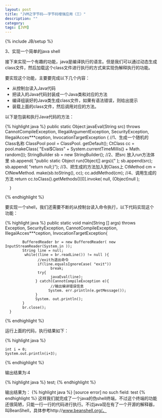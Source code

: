 ```yaml
---
layout: post
title: "JVM之字节码——字节码增强应用（三）"
description: ""
category: 
tags: [JVM]
---
```

{% include JB/setup %}

3、实现一个简单的java shell

接下来实现一个有趣的功能，java是编译执行的语言。但是我们可以通过动态生成class文件，然后加载这个class文件进行执行的方式来实现伪解释执行的功能。

要实现这个功能，主要要完成以下几个内容：

- 从控制台读入Java代码
- 把读入的Java代码封装成一个Java类和对应的方法
- 编译组装好的Java类生成class文件，如果有语法错误，则给出提示
- 装载上面的class文件，然后调用对应的方法。

以下是包装和执行Java代码的方法：

{% highlight java %}
public static Object javaEval(String src)
                   throws CannotCompileException, IllegalArgumentException,
                  SecurityException, IllegalAcces***ception,
                  InvocationTargetException {
             //1、生成一个随机的Class名称
            ClassPool pool = ClassPool. getDefault();
            CtClass cc = pool.makeClass( "Eval$Class" + System.currentTimeMillis()
                        + Math. random());
            StringBuilder sb = new StringBuilder();
             //2、把src 放入run方法体里
            sb.append( "public static Object run(Object[] args){" );
            sb.append(src);
            sb.append( "return null;}");
             //3、把生成的方法加入到Class上
            CtMethod cm = CtNewMethod. make(sb.toString(), cc);
            cc.addMethod(cm);
             //4、调用生成的方法
             return cc.toClass().getMethods()[0].invoke( null, (Object)null );

      }
{% endhighlight %}

要实现一个shell，我们还需要不断的从控制台读入命令执行，以下代码实现这个功能：

{% highlight java %}
public static void main(String [] args) throws Exception, SecurityException, CannotCompileException, IllegalAcces***ception, InvocationTargetException{

            BufferedReader br = new BufferedReader( new InputStreamReader(System.in ));
            String line = null;
             while((line = br.readLine()) != null ){
                   //exit为退出命令
                   if(line.equalsIgnoreCase( "exit"))
                         break;
                   try{
                         javaEval(line);
                  } catch(CannotCompileException e){
                         //输出编译错误信息
                        System. err.println(e.getMessage());
                  }
                  System. out.println();
            }
            br.close();
      }
{% endhighlight %}

运行上面的代码，执行结果如下：

{% highlight java %}

	int i = 0;
	System.out.println(i+3);
{% endhighlight %}

输出结果为:4

{% highlight java %}
test;
{% endhighlight %}

输出结果为：
{% highlight java %}
[source error] no such field: test
{% endhighlight %}
 这样我们就完成了一个java的伪shell终端，不过这个终端的功能还很简陋，只能一行一行的代码进行执行。不过java现在有了一个开源的解释器，叫BeanShell，具体参考http://www.beanshell.org/。

